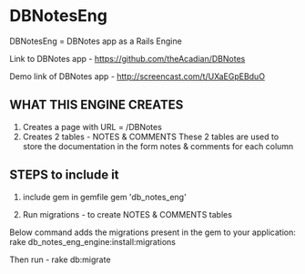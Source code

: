 DBNotesEng
==========

DBNotesEng = DBNotes app as a Rails Engine

Link to DBNotes app - https://github.com/theAcadian/DBNotes

Demo link of DBNotes app - http://screencast.com/t/UXaEGpEBduO

WHAT THIS ENGINE CREATES
------------------------
1. Creates a page with URL = /DBNotes
2. Creates 2 tables - NOTES & COMMENTS 
These 2 tables are used to store the documentation in the form notes & comments for each column

STEPS to include it
----------------------

1. include gem in gemfile
gem 'db_notes_eng'

2. Run migrations - to create NOTES & COMMENTS tables 

Below command adds the migrations present in the gem to your application:
	rake db_notes_eng_engine:install:migrations

Then run -
	rake db:migrate

